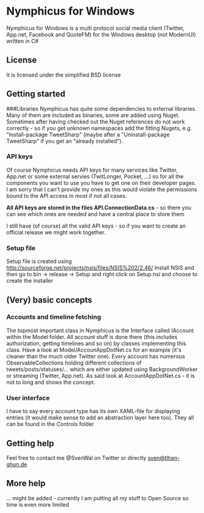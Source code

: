 # Nymphicus for Windows
Nymphicus for Windows is a multi protocol social media client (Twitter, App.net, Facebook and QuoteFM) for the Windows desktop (not ModernUI) written in C#

## License
It is licensed under the simplified BSD license

## Getting started
###Libraries
Nymphicus has quite some dependencies to external libraries. Many of them are included as binaries, some are added using Nuget. Sometimes after having checked out the Nuget references do not work correctly - so if you get unknown namespaces add the fitting Nugets, e.g. "Install-package TweetSharp" (maybe after a "Uninstall-package TweetSharp" if you get an "already installed").

### API keys
Of course Nymphicus needs API keys for many services like Twitter, App.net or some external servies (TwitLonger, Pocket, ...) so for all the components you want to use you have to get one on their developer pages. I am sorry that I can't provide my ones as this would violate the permissions bound to the API access in most if not all cases.

**All API keys are stored in the files API.ConnectionData.cs** - so there you can see which ones are needed and have a central place to store them

I still have (of course) all the valid API keys - so if you want to create an official release we might work together.

### Setup file
Setup file is created using http://sourceforge.net/projects/nsis/files/NSIS%202/2.46/ 
Install NSIS and then go to bin -> release -> Setup and right click on Setup.nsi and choose to create the installer

## (Very) basic concepts
### Accounts and timeline fetching
The topmost important class in Nymphicus is the Interface called IAccount within the Model folder. All account stuff is done there (this includes authorization, getting timelines and so on) by classes implementing this class. Have a look at Model/AccounAppDotNet.cs for an example (it's cleaner than the much older Twitter one).
Every account has numerous ObservableCollections holding different collections of tweets/posts/statuses/... which are either updated using BackgroundWorker or streaming (Twitter, App.net).
As said look at AccountAppDotNet.cs - it is not to long and shows the concept.

### User interface
I have to say every account type has its own XAML-file for displaying entries (it would make sense to add an abstraction layer here too).
They all can be found in the Controls folder

## Getting help
Feel free to contact me @SvenWal on Twitter or directly sven@tlhan-ghun.de

## More help
... might be added - currently I am putting all my stuff to Open Source so time is even more limited

